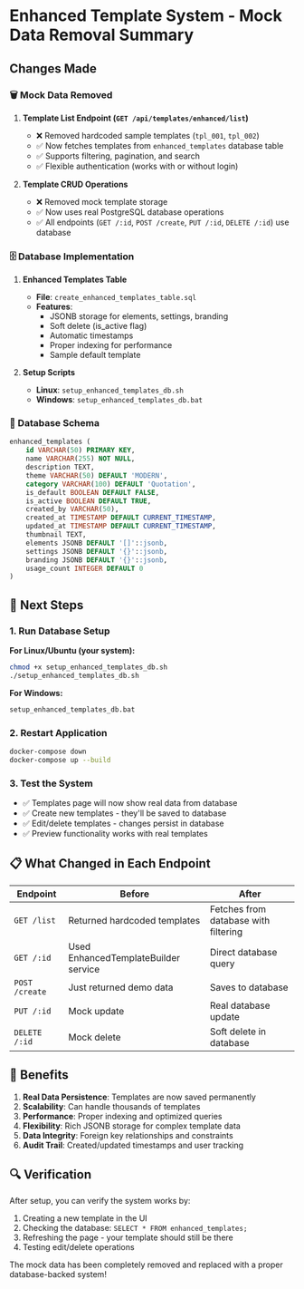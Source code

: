 # Enhanced Template System - Mock Data Removal Summary

## Changes Made

### 🗑️ Mock Data Removed

1. **Template List Endpoint (`GET /api/templates/enhanced/list`)**
   - ❌ Removed hardcoded sample templates (`tpl_001`, `tpl_002`)
   - ✅ Now fetches templates from `enhanced_templates` database table
   - ✅ Supports filtering, pagination, and search
   - ✅ Flexible authentication (works with or without login)

2. **Template CRUD Operations**
   - ❌ Removed mock template storage
   - ✅ Now uses real PostgreSQL database operations
   - ✅ All endpoints (`GET /:id`, `POST /create`, `PUT /:id`, `DELETE /:id`) use database

### 🗄️ Database Implementation

1. **Enhanced Templates Table**
   - **File**: `create_enhanced_templates_table.sql`
   - **Features**: 
     - JSONB storage for elements, settings, branding
     - Soft delete (is_active flag)
     - Automatic timestamps
     - Proper indexing for performance
     - Sample default template

2. **Setup Scripts**
   - **Linux**: `setup_enhanced_templates_db.sh`
   - **Windows**: `setup_enhanced_templates_db.bat`

### 🔧 Database Schema

```sql
enhanced_templates (
    id VARCHAR(50) PRIMARY KEY,
    name VARCHAR(255) NOT NULL,
    description TEXT,
    theme VARCHAR(50) DEFAULT 'MODERN',
    category VARCHAR(100) DEFAULT 'Quotation',
    is_default BOOLEAN DEFAULT FALSE,
    is_active BOOLEAN DEFAULT TRUE,
    created_by VARCHAR(50),
    created_at TIMESTAMP DEFAULT CURRENT_TIMESTAMP,
    updated_at TIMESTAMP DEFAULT CURRENT_TIMESTAMP,
    thumbnail TEXT,
    elements JSONB DEFAULT '[]'::jsonb,
    settings JSONB DEFAULT '{}'::jsonb,
    branding JSONB DEFAULT '{}'::jsonb,
    usage_count INTEGER DEFAULT 0
)
```

## 🚀 Next Steps

### 1. Run Database Setup

**For Linux/Ubuntu (your system):**
```bash
chmod +x setup_enhanced_templates_db.sh
./setup_enhanced_templates_db.sh
```

**For Windows:**
```cmd
setup_enhanced_templates_db.bat
```

### 2. Restart Application
```bash
docker-compose down
docker-compose up --build
```

### 3. Test the System
- ✅ Templates page will now show real data from database
- ✅ Create new templates - they'll be saved to database
- ✅ Edit/delete templates - changes persist in database
- ✅ Preview functionality works with real templates

## 📋 What Changed in Each Endpoint

| Endpoint | Before | After |
|----------|---------|--------|
| `GET /list` | Returned hardcoded templates | Fetches from database with filtering |
| `GET /:id` | Used EnhancedTemplateBuilder service | Direct database query |
| `POST /create` | Just returned demo data | Saves to database |
| `PUT /:id` | Mock update | Real database update |
| `DELETE /:id` | Mock delete | Soft delete in database |

## 🎯 Benefits

1. **Real Data Persistence**: Templates are now saved permanently
2. **Scalability**: Can handle thousands of templates
3. **Performance**: Proper indexing and optimized queries
4. **Flexibility**: Rich JSONB storage for complex template data
5. **Data Integrity**: Foreign key relationships and constraints
6. **Audit Trail**: Created/updated timestamps and user tracking

## 🔍 Verification

After setup, you can verify the system works by:
1. Creating a new template in the UI
2. Checking the database: `SELECT * FROM enhanced_templates;`
3. Refreshing the page - your template should still be there
4. Testing edit/delete operations

The mock data has been completely removed and replaced with a proper database-backed system!
